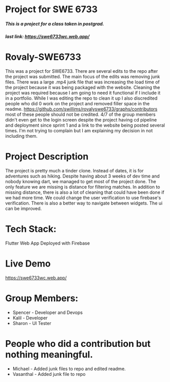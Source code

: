 # Project for SWE 6733
##### This is a project for a class taken in postgrad.
##### last link: https://swe6733wc.web.app/

# Rovaly-SWE6733
This was a project for SWE6733. There are several edits to the repo after the project was submitted. The main focus of the edits was removing junk files. There was a large .mp4 junk file that was increasing the load time of the project because it was being packaged with the website. Cleaning the project was required because I am going to need it functional if I include it in a portfolio. While I was editing the repo to clean it up I also discredited people who did 0 work on the project and removed filler space in the readme. https://github.com/swillims/rovalyswe6733/graphs/contributors most of these people should not be credited. 4/7 of the group members didn't even get to the login screen despite the project having cd pipeline and deployment since sprint 1 and a link to the website being posted several times. I'm not trying to complain but I am explaining my decision in not including them.

# Project Description
The project is pretty much a tinder clone. Instead of dates, it is for adventures such as hiking. Despite having about 3 weeks of dev time and nobody knowing dart, we managed to get most of the project done. The only feature we are missing is distance for filtering matches. In addition to missing distance, there is also a lot of cleaning that could have been done if we had more time. We could change the user verification to use firebase's verification. There is also a better way to navigate between widgets. The ui can be improved.

# Tech Stack:
Flutter Web App Deployed with Firebase

# Live Demo
https://swe6733wc.web.app/

# Group Members:

- Spencer - Developer and Devops
- Kalil - Developer
- Sharon - UI Tester

 # People who did a contribution but nothing meaningful.
 
- Michael - Added junk files to repo and edited readme.
- Vasanthal - Added junk file to repo
